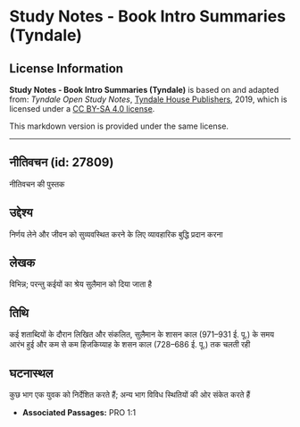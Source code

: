 # Study Notes - Book Intro Summaries (Tyndale)

## License Information

**Study Notes - Book Intro Summaries (Tyndale)** is based on and adapted from: _Tyndale Open Study Notes_, [Tyndale House Publishers](https://tyndaleopenresources.com/), 2019, which is licensed under a [CC BY-SA 4.0 license](https://creativecommons.org/licenses/by-sa/4.0/legalcode.en).

This markdown version is provided under the same license.



--------------------------------

## नीतिवचन (id: 27809)

नीतिवचन की पुस्तक

उद्देश्य
--------

निर्णय लेने और जीवन को सुव्यवस्थित करने के लिए व्यावहारिक बुद्धि प्रदान करना

लेखक
----

विभिन्न; परन्तु कईयों का श्रेय सुलैमान को दिया जाता है

तिथि
----

कई शताब्दियों के दौरान लिखित और संकलित, सुलैमान के शासन काल (971–931 ई. पू.) के समय आरंभ हुई और कम से कम हिजकिय्याह के शसन काल (728–686 ई. पू.) तक चलती रही

घटनास्थल
--------

कुछ भाग एक युवक को निर्देशित करते हैं; अन्य भाग विविध स्थितियों की ओर संकेत करते हैं

* **Associated Passages:** PRO 1:1


